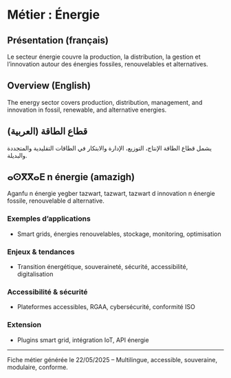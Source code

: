 # Métier : Énergie

## Présentation (français)
Le secteur énergie couvre la production, la distribution, la gestion et l’innovation autour des énergies fossiles, renouvelables et alternatives.

## Overview (English)
The energy sector covers production, distribution, management, and innovation in fossil, renewable, and alternative energies.

## قطاع الطاقة (العربية)
يشمل قطاع الطاقة الإنتاج، التوزيع، الإدارة والابتكار في الطاقات التقليدية والمتجددة والبديلة.

## ⴰⵙⴳⴳⴰⴹ n énergie (amazigh)
Aganfu n énergie yegber tazwart, tazwart, tazwart d innovation n énergie fossile, renouvelable d alternative.

### Exemples d’applications
- Smart grids, énergies renouvelables, stockage, monitoring, optimisation

### Enjeux & tendances
- Transition énergétique, souveraineté, sécurité, accessibilité, digitalisation

### Accessibilité & sécurité
- Plateformes accessibles, RGAA, cybersécurité, conformité ISO

### Extension
- Plugins smart grid, intégration IoT, API énergie

---
Fiche métier générée le 22/05/2025 – Multilingue, accessible, souveraine, modulaire, conforme.
